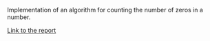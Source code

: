 Implementation of an algorithm for counting the number of zeros in a number.

[Link to the report](https://wrench.edu.swampbuds.me/result/b740c182-943e-447c-9f76-9b966b86985f)
